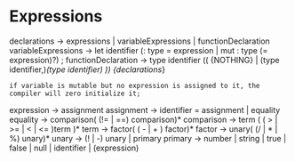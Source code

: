 # Expressions

declarations -> expressions | variableExpressions | functionDeclaration
variableExpressions -> let identifier (: type = expression | mut : type (= expression)?) ; 
functionDeclaration ->  type identifier (( {NOTHING} | (type identifier,)*(type identifier) )) {declarations*}

    if variable is mutable but no expression is assigned to it, the compiler will zero initialize it;

expression -> assignment
assignment -> identifier = assignment | equality
equality -> comparison( (!= | ==) comparison)*
comparison -> term ( ( > | >= | < | <= )term )*
term -> factor( ( - | + ) factor)*
factor -> unary( (/ | * | %) unary)*
unary -> (! | -) unary | primary
primary -> number | string | true | false | null | identifier | (expression)
